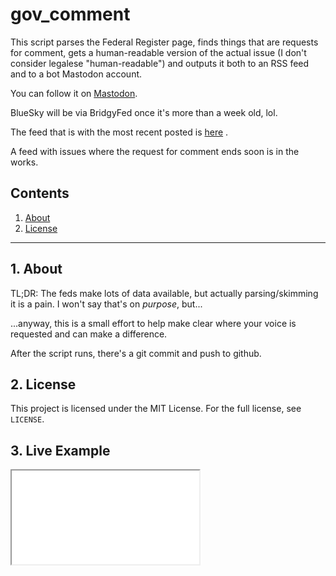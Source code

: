 # gov_comment

This script parses the Federal Register page, finds things that are requests for 
comment, gets a human-readable version of the actual issue (I don't consider 
legalese "human-readable") and outputs it both to an RSS feed and to a bot 
Mastodon account. 

You can follow it on [Mastodon](https://faithcollapsing.com/@USGovComment).

BlueSky will be via BridgyFed once it's more than a week old, lol.

The feed that is with the most recent posted is [here](https://raw.githubusercontent.com/uriel1998/gov_comment/refs/heads/master/rss_output/gov_rfc_rss.xml) .

A feed with issues where the request for comment ends soon is in the works.


## Contents
 1. [About](#1-about)
 2. [License](#2-license)
 
 ***

## 1. About

TL;DR: The feds make lots of data available, but actually parsing/skimming it is a pain. 
I won't say that's on *purpose*, but... 

...anyway, this is a small effort to help make clear where your voice is requested and can make a difference.

After the script runs, there's a git commit and push to github. 

## 2. License

This project is licensed under the MIT License. For the full license, see `LICENSE`.

## 3. Live Example

<iframe src="//rss.bloople.net/?url=https%3A%2F%2Fraw.githubusercontent.com%2Furiel1998%2Fgov_comment%2Frefs%2Fheads%2Fmaster%2Frss_output%2Fgov_rfc_rss.xml&limit=10&showtitle=false&type=html"></iframe>

<script src="//rss.bloople.net/?url=https%3A%2F%2Fraw.githubusercontent.com%2Furiel1998%2Fgov_comment%2Frefs%2Fheads%2Fmaster%2Frss_output%2Fgov_rfc_rss.xml&limit=10&showtitle=false&type=js"></script>
